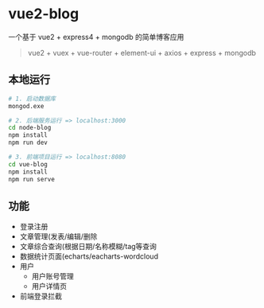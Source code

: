 # vue2-blog

一个基于 vue2 + express4 + mongodb 的简单博客应用

> vue2 + vuex + vue-router + element-ui + axios + express + mongodb

## 本地运行
``` bash
# 1. 启动数据库
mongod.exe

# 2. 后端服务运行 => localhost:3000
cd node-blog
npm install
npm run dev

# 3. 前端项目运行 => localhost:8080
cd vue-blog
npm install
npm run serve
```

## 功能
- 登录注册
- 文章管理(发表/编辑/删除
- 文章综合查询(根据日期/名称模糊/tag等查询
- 数据统计页面(echarts/eacharts-wordcloud
- 用户
  - 用户账号管理
  - 用户详情页
- 前端登录拦截

